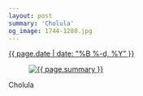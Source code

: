 ```yaml
---
layout: post
summary: 'Cholula'
og_image: 1744-1280.jpg
---
```


<p>
 <time>
  <a href="/1744">
   {{ page.date | date: "%B %-d, %Y" }}
  </a>
 </time>
 <a href="/1744">
  <figure data-taken="2/13/2023">
   <img alt="{{ page.summary }}" sizes="(min-width: 700px) 50vw, calc(100vw - 2rem)" src="{{ site.assets_url }}/1744-640.jpg" srcset="{{ site.assets_url }}/1744-320.jpg 320w, {{ site.assets_url }}/1744-640.jpg 640w, {{ site.assets_url }}/1744-960.jpg 960w, {{ site.assets_url }}/1744-1280.jpg 1280w"/>
  </figure>
 </a>
 <span>
  Cholula
 </span>
</p>
